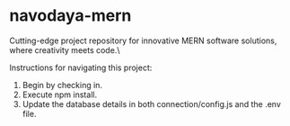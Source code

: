 # navodaya-mern
Cutting-edge project repository for innovative MERN software solutions, where creativity meets code.\

Instructions for navigating this project:
1. Begin by checking in.
2. Execute npm install.
3. Update the database details in both connection/config.js and the .env file.
